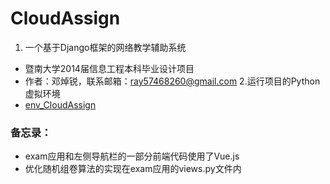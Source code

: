 ﻿# CloudAssign

1. 一个基于Django框架的网络教学辅助系统
- 暨南大学2014届信息工程本科毕业设计项目
- 作者：邓焯锐，联系邮箱：ray57468260@gmail.com
 2.运行项目的Python虚拟环境
- [env_CloudAssign](https://github.com/sibtc/simple-file-upload)

### 备忘录：
- exam应用和左侧导航栏的一部分前端代码使用了Vue.js
- 优化随机组卷算法的实现在exam应用的views.py文件内

